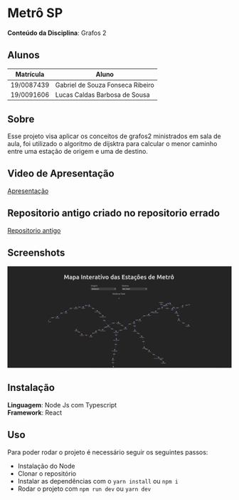 # Metrô SP

**Conteúdo da Disciplina**: Grafos 2<br>

## Alunos
|Matrícula | Aluno |
| -- | -- |
| 19/0087439  |  Gabriel de Souza Fonseca Ribeiro |
| 19/0091606 |  Lucas Caldas Barbosa de Sousa |

## Sobre 
Esse projeto visa aplicar os conceitos de grafos2 ministrados em sala de aula, foi utilizado o algoritmo de dijsktra para calcular o menor caminho entre uma estação de origem e uma de destino. 
## Video de Apresentação
[Apresentação](https://youtu.be/jrdyRPqyZ3U)

## Repositorio antigo criado no repositorio errado 
[Repositorio antigo](https://github.com/projeto-de-algoritmos/grafos2_Metro_SP)

## Screenshots
![screenshot]('../../src/assets/MapasSPGrafos2.jpeg)

## Instalação 
**Linguagem**: Node Js com Typescript<br>
**Framework**: React<br>


## Uso 
Para poder rodar o projeto é necessário seguir os seguintes passos:
- Instalação do Node
- Clonar o repositório
- Instalar as dependências com o ```yarn install``` ou ```npm i```
- Rodar o projeto com ```npm run dev``` ou ```yarn dev```





